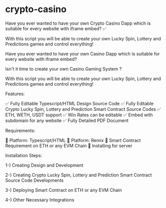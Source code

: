 # crypto-casino

Have you ever wanted to have your own Crypto Casino Dapp which is suitable for every website with iframe embed?  ✅

With this script you will be able to create your own Lucky Spin, Lottery and Predictions games and control everything!

Have you ever wanted to have your own Casino Dapp which is suitable for every website with iframe embed? 

Isn't it time to create your own Casino Gaming System ? 

With this script you will be able to create your own Lucky Spin, Lottery and Predictions games and control everything!

Features:

✅ Fully Editable Typescript/HTML Design Source Code
✅ Fully Editable Crypto Lucky Spin, Lottery and Prediction Smart Contract Source Codes
✅ ETH, WETH, USDT support
✅ Win Rates can be editable
✅ Embed with subdomain for any website
✅ Fully Detailed PDF Document
 


Requirements:

📝 Platform: Typescript/HTML
📝 Platform: Remix
📝 Smart Contract Requirement on ETH or any EVM Chain
📝 Installing for server


Installation Steps:

1-) Creating Design and Development

2-) Creating Crypto Lucky Spin, Lottery and Prediction Smart Contract Source Code Developments

3-) Deploying Smart Contract on ETH or any EVM Chain

4-) Other Necessary Integrations
